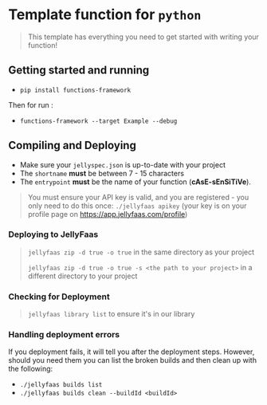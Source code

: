 # Template function for `python`

> This template has everything you need to get started with writing your function!

## Getting started and running

- ``pip install functions-framework``

Then for run :

- ``functions-framework --target Example --debug``

## Compiling and Deploying

- Make sure your `jellyspec.json` is up-to-date with your project
- The `shortname` **must** be between 7 - 15 characters
- The `entrypoint` **must** be the name of your function (**cAsE-sEnSiTiVe**).

> You must ensure your API key is valid, and you are registered - you only need to do this once:
`./jellyfaas apikey` (your key is on your profile page on <https://app.jellyfaas.com/profile>)

### Deploying to JellyFaas
>
> `jellyfaas zip -d true -o true` in the same directory as your project
>
> `jellyfaas zip -d true -o true -s <the path to your project>` in a different directory to your project

### Checking for Deployment
>
> `jellyfaas library list` to ensure it's in our library

### Handling deployment errors

If you deployment fails, it will tell you after the deployment steps. However, should you need them
you can list the broken builds and then clean up with the following:

- ``./jellyfaas builds list``
- ``./jellyfaas builds clean --buildId <buildId>``
